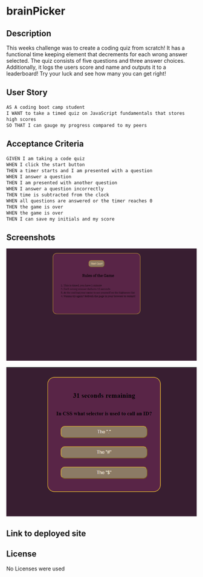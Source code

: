 # brainPicker

## Description

This weeks challenge was to create a coding quiz from scratch! It has a functional time keeping element that decrements for each wrong answer selected. The quiz consists of five questions and three answer choices. Additionally, it logs the users score and name and outputs it to a leaderboard! Try your luck and see how many you can get right!


## User Story

```
AS A coding boot camp student
I WANT to take a timed quiz on JavaScript fundamentals that stores high scores
SO THAT I can gauge my progress compared to my peers
```

## Acceptance Criteria

```
GIVEN I am taking a code quiz
WHEN I click the start button
THEN a timer starts and I am presented with a question
WHEN I answer a question
THEN I am presented with another question
WHEN I answer a question incorrectly
THEN time is subtracted from the clock
WHEN all questions are answered or the timer reaches 0
THEN the game is over
WHEN the game is over
THEN I can save my initials and my score
```

## Screenshots

![The following image shows the completed layout.](./Develop/Assets/startQuiz.png)

![The following image shows a question layout.](./Develop/Assets/question.png)

## Link to deployed site



## License

No Licenses were used